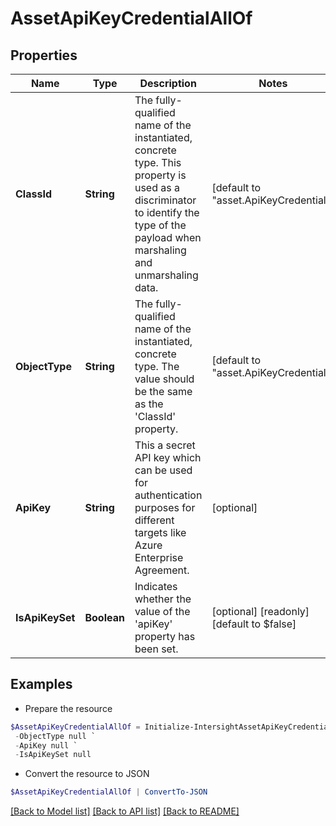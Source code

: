 # AssetApiKeyCredentialAllOf
## Properties

Name | Type | Description | Notes
------------ | ------------- | ------------- | -------------
**ClassId** | **String** | The fully-qualified name of the instantiated, concrete type. This property is used as a discriminator to identify the type of the payload when marshaling and unmarshaling data. | [default to "asset.ApiKeyCredential"]
**ObjectType** | **String** | The fully-qualified name of the instantiated, concrete type. The value should be the same as the &#39;ClassId&#39; property. | [default to "asset.ApiKeyCredential"]
**ApiKey** | **String** | This a secret API key which can be used for authentication purposes for different targets like Azure Enterprise Agreement. | [optional] 
**IsApiKeySet** | **Boolean** | Indicates whether the value of the &#39;apiKey&#39; property has been set. | [optional] [readonly] [default to $false]

## Examples

- Prepare the resource
```powershell
$AssetApiKeyCredentialAllOf = Initialize-IntersightAssetApiKeyCredentialAllOf  -ClassId null `
 -ObjectType null `
 -ApiKey null `
 -IsApiKeySet null
```

- Convert the resource to JSON
```powershell
$AssetApiKeyCredentialAllOf | ConvertTo-JSON
```

[[Back to Model list]](../README.md#documentation-for-models) [[Back to API list]](../README.md#documentation-for-api-endpoints) [[Back to README]](../README.md)


